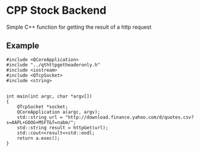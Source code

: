 # CPP Stock Backend

Simple C++ function for getting the result of a http request

## Example
	#include <QCoreApplication>
	#include "../qthttpgetheaderonly.h"
	#include <iostream>
	#include <QTcpSocket>
	#include <string>


	int main(int argc, char *argv[])
	{
		QTcpSocket *socket;
		QCoreApplication a(argc, argv);
		std::string url = "http://download.finance.yahoo.com/d/quotes.csv?s=AAPL+GOOG+MSFT&f=nabm/";
		std::string result = httpGet(url);
		std::cout<<result<<std::endl;
		return a.exec();
	}
